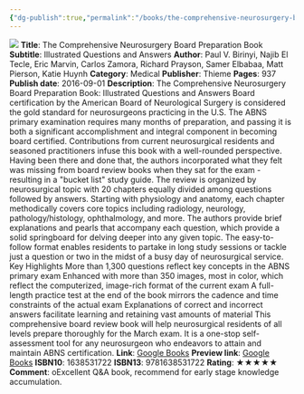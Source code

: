 ```yaml
---
{"dg-publish":true,"permalink":"/books/the-comprehensive-neurosurgery-board-preparation-book/","title":"The Comprehensive Neurosurgery Board Preparation Book","tags":["book","ABNS"],"created":"2023-11-11T11:11:10.440-08:00","updated":"2023-11-11T11:18:21.575-08:00"}
---
```


![](http://books.google.com/books/content?id=B8fhEAAAQBAJ&printsec=frontcover&img=1&zoom=1&edge=curl&source=gbs_api)
**Title**: The Comprehensive Neurosurgery Board Preparation Book
**Subtitle**: Illustrated Questions and Answers
**Author**: Paul V. Birinyi, Najib El Tecle, Eric Marvin, Carlos Zamora, Richard Prayson, Samer Elbabaa, Matt Pierson, Katie Huynh
**Category**: Medical
**Publisher**: Thieme
**Pages**: 937
**Publish date**: 2016-09-01
**Description**: The Comprehensive Neurosurgery Board Preparation Book: Illustrated Questions and Answers Board certification by the American Board of Neurological Surgery is considered the gold standard for neurosurgeons practicing in the U.S. The ABNS primary examination requires many months of preparation, and passing it is both a significant accomplishment and integral component in becoming board certified. Contributions from current neurosurgical residents and seasoned practitioners infuse this book with a well-rounded perspective. Having been there and done that, the authors incorporated what they felt was missing from board review books when they sat for the exam - resulting in a "bucket list" study guide. The review is organized by neurosurgical topic with 20 chapters equally divided among questions followed by answers. Starting with physiology and anatomy, each chapter methodically covers core topics including radiology, neurology, pathology/histology, ophthalmology, and more. The authors provide brief explanations and pearls that accompany each question, which provide a solid springboard for delving deeper into any given topic. The easy-to-follow format enables residents to partake in long study sessions or tackle just a question or two in the midst of a busy day of neurosurgical service. Key Highlights More than 1,300 questions reflect key concepts in the ABNS primary exam Enhanced with more than 350 images, most in color, which reflect the computerized, image-rich format of the current exam A full-length practice test at the end of the book mirrors the cadence and time constraints of the actual exam Explanations of correct and incorrect answers facilitate learning and retaining vast amounts of material This comprehensive board review book will help neurosurgical residents of all levels prepare thoroughly for the March exam. It is a one-stop self-assessment tool for any neurosurgeon who endeavors to attain and maintain ABNS certification.
**Link**: [Google Books](https://play.google.com/store/books/details?id=B8fhEAAAQBAJ)
**Preview link**: [Google Books](http://books.google.com/books?id=B8fhEAAAQBAJ&pg=PT6&dq=comprehensive+Birinyi&hl=&as_pt=BOOKS&cd=2&source=gbs_api)
**ISBN10**: 1638531722
**ISBN13**: 9781638531722
**Rating**: ★★★★★
**Comment**: oExcellent Q&A book, recommend for early stage knowledge accumulation.
